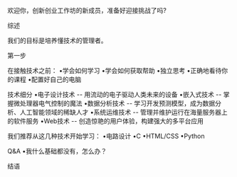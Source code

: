 欢迎你，创新创业工作坊的新成员，准备好迎接挑战了吗?

综述


我们的目标是培养懂技术的管理者。

第一步

在接触技术之前：
•学会如何学习
•学会如何获取帮助
•独立思考
•正确地看待你的课程
•配置好自己的电脑

技术细分
•电子设计技术 -- 用流动的电子驱动人类未来的设备
•嵌入式技术 -- 掌握微处理器电气控制的魔法
•数据分析技术 -- 学习开发预测模型，成为数据分析、人工智能领域的稀缺人才
•系统运维技术 -- 管理并维护运行在海量服务器上的软件服务
•Web技术 -- 创造惊艳的用户体验，构建强大的多平台应用

我们推荐从这几种技术开始学习：
•电路设计
•C
•HTML/CSS
•Python

Q&A
•我什么基础都没有，怎么办？

结语
